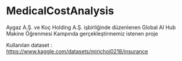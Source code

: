 # MedicalCostAnalysis

Aygaz A.Ş. ve Koç Holding A.Ş. işbirliğinde düzenlenen Global AI Hub Makine Öğrenmesi Kampında gerçekleştirmemiz istenen proje

Kullanılan dataset : https://www.kaggle.com/datasets/mirichoi0218/insurance
